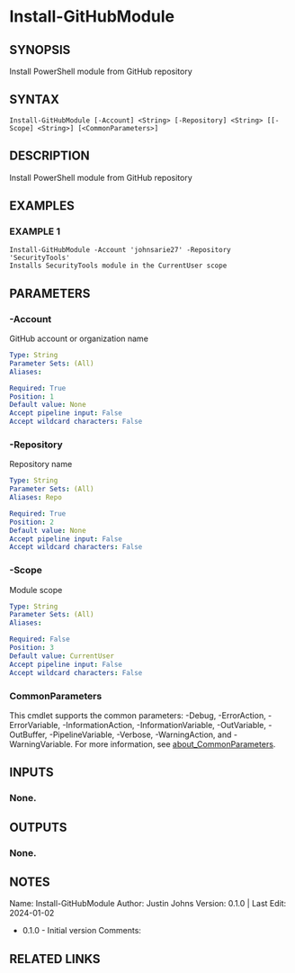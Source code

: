 # Install-GitHubModule

## SYNOPSIS
Install PowerShell module from GitHub repository

## SYNTAX

```
Install-GitHubModule [-Account] <String> [-Repository] <String> [[-Scope] <String>] [<CommonParameters>]
```

## DESCRIPTION
Install PowerShell module from GitHub repository

## EXAMPLES

### EXAMPLE 1
```
Install-GitHubModule -Account 'johnsarie27' -Repository 'SecurityTools'
Installs SecurityTools module in the CurrentUser scope
```

## PARAMETERS

### -Account
GitHub account or organization name

```yaml
Type: String
Parameter Sets: (All)
Aliases:

Required: True
Position: 1
Default value: None
Accept pipeline input: False
Accept wildcard characters: False
```

### -Repository
Repository name

```yaml
Type: String
Parameter Sets: (All)
Aliases: Repo

Required: True
Position: 2
Default value: None
Accept pipeline input: False
Accept wildcard characters: False
```

### -Scope
Module scope

```yaml
Type: String
Parameter Sets: (All)
Aliases:

Required: False
Position: 3
Default value: CurrentUser
Accept pipeline input: False
Accept wildcard characters: False
```

### CommonParameters
This cmdlet supports the common parameters: -Debug, -ErrorAction, -ErrorVariable, -InformationAction, -InformationVariable, -OutVariable, -OutBuffer, -PipelineVariable, -Verbose, -WarningAction, and -WarningVariable. For more information, see [about_CommonParameters](http://go.microsoft.com/fwlink/?LinkID=113216).

## INPUTS

### None.
## OUTPUTS

### None.
## NOTES
Name:     Install-GitHubModule
Author:   Justin Johns
Version:  0.1.0 | Last Edit: 2024-01-02
- 0.1.0 - Initial version
Comments:

## RELATED LINKS

